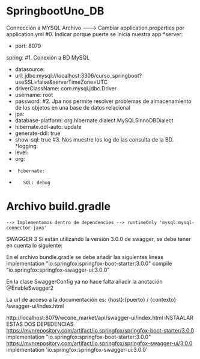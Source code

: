 # SpringbootUno_DB

Connección a MYSQL
Archivo ---> Cambiar application.properties por application.yml
#0. Indicar porque puerte se inicia nuestra app
*server:
*  port: 8079

spring:
#1. Conexión a BD MySQL
*  datasource:
 *   url: jdbc:mysql://localhost:3306/curso_springboot?useSSL=false&serverTimeZone=UTC
 *   driverClassName: com.mysql.jdbc.Driver
 *   username: root
 *   password:
#2. Jpa nos permite resolver problemas de almacenamiento de los objetos en una base de datos relacional
*  jpa:
*    database-platform: org.hibernate.dialect.MySQL5InnoDBDialect
*    hibernate.ddl-auto: update
*    generate-ddl: true
*    show-sql: true
#3. Nos muestre los log de las consulta de la BD.
*logging:
*  level:
*    org:
*      hibernate:
*        SQL: debug

# Archivo build.gradle
	--> Implementamos dentro de dependencies --> runtimeOnly 'mysql:mysql-connector-java'

SWAGGER 3
Si están utilizando la versión 3.0.0 de swagger, se debe tener en cuenta lo siguiente:

En el archivo bundle.gradle se debe añadir las siguientes líneas
implementation "io.springfox:springfox-boot-starter:3.0.0"
compile “io.springfox:springfox-swagger-ui:3.0.0”

En la clase SwaggerConfig ya no hace falta añadir la anotación @EnableSwagger2

La url de acceso a la documentación es: {host}:{puerto} / {contexto} /swagger-ui/index.html

http://localhost:8079/wcone_market/api/swagger-ui/index.html
iNSTAALAR ESTAS DOS DEPEDENCIAS
https://mvnrepository.com/artifact/io.springfox/springfox-boot-starter/3.0.0
implementation "io.springfox:springfox-boot-starter:3.0.0"
https://mvnrepository.com/artifact/io.springfox/springfox-swagger-ui/3.0.0
implementation 'io.springfox:springfox-swagger-ui:3.0.0'
